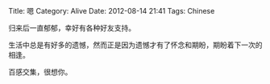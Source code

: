 Title: 嗯
Category: Alive
Date: 2012-08-14 21:41
Tags: Chinese

归来后一直郁郁，幸好有各种好友支持。

生活中总是有好多的遗憾，然而正是因为遗憾才有了怀念和期盼，期盼着下一次的相逢。

百感交集，很想你。
